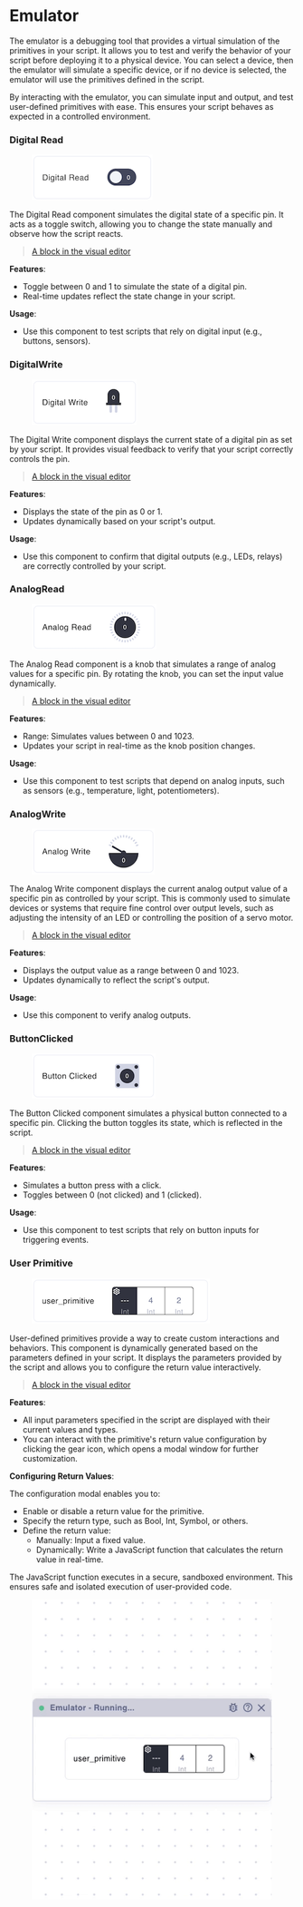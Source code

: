 # Emulator

The emulator is a debugging tool that provides a virtual simulation of the primitives in your script. It allows you to test and verify the behavior of your script before deploying it to a physical device. You can select a device, then the emulator will simulate a specific device, or if no device is selected, the emulator will use the primitives defined in the script.

By interacting with the emulator, you can simulate input and output, and test user-defined primitives with ease. This ensures your script behaves as expected in a controlled environment.

### Digital Read

<div align="left"><figure><img src="../../.gitbook/assets/digital_read.png" alt=""><figcaption></figcaption></figure></div>

The Digital Read component simulates the digital state of a specific pin. It acts as a toggle switch, allowing you to change the state manually and observe how the script reacts.

> [A block in the visual editor](visual-block-editor/primitives.md#digital-read)

**Features**:

* Toggle between 0 and 1 to simulate the state of a digital pin.
* Real-time updates reflect the state change in your script.

**Usage**:

* Use this component to test scripts that rely on digital input (e.g., buttons, sensors).

### DigitalWrite

<div align="left"><figure><img src="../../.gitbook/assets/digital_write.png" alt=""><figcaption></figcaption></figure></div>

The Digital Write component displays the current state of a digital pin as set by your script. It provides visual feedback to verify that your script correctly controls the pin.

> [A block in the visual editor](visual-block-editor/primitives.md#digital-write)

**Features**:

* Displays the state of the pin as 0 or 1.
* Updates dynamically based on your script's output.

**Usage**:

* Use this component to confirm that digital outputs (e.g., LEDs, relays) are correctly controlled by your script.

### AnalogRead

<div align="left"><figure><img src="../../.gitbook/assets/analog_read.png" alt=""><figcaption></figcaption></figure></div>

The Analog Read component is a knob that simulates a range of analog values for a specific pin. By rotating the knob, you can set the input value dynamically.

> [A block in the visual editor](visual-block-editor/primitives.md#analog-read)

**Features**:

* Range: Simulates values between 0 and 1023.
* Updates your script in real-time as the knob position changes.

**Usage**:

* Use this component to test scripts that depend on analog inputs, such as sensors (e.g., temperature, light, potentiometers).

### AnalogWrite

<div align="left"><figure><img src="../../.gitbook/assets/analog_write.png" alt=""><figcaption></figcaption></figure></div>

The Analog Write component displays the current analog output value of a specific pin as controlled by your script. This is commonly used to simulate devices or systems that require fine control over output levels, such as adjusting the intensity of an LED or controlling the position of a servo motor.

> [A block in the visual editor](visual-block-editor/primitives.md#analog-write)

**Features**:

* Displays the output value as a range between 0 and 1023.
* Updates dynamically to reflect the script's output.

**Usage**:

* Use this component to verify analog outputs.

### ButtonClicked

<div align="left"><figure><img src="../../.gitbook/assets/button_clicked.png" alt=""><figcaption></figcaption></figure></div>

The Button Clicked component simulates a physical button connected to a specific pin. Clicking the button toggles its state, which is reflected in the script.

> [A block in the visual editor](visual-block-editor/primitives.md#button-clicked)

**Features**:

* Simulates a button press with a click.
* Toggles between 0 (not clicked) and 1 (clicked).

**Usage**:

* Use this component to test scripts that rely on button inputs for triggering events.

### User Primitive

<div align="left"><figure><img src="../../.gitbook/assets/user_primitive.png" alt=""><figcaption></figcaption></figure></div>

User-defined primitives provide a way to create custom interactions and behaviors. This component is dynamically generated based on the parameters defined in your script. It displays the parameters provided by the script and allows you to configure the return value interactively.

> [A block in the visual editor](visual-block-editor/primitives.md#user-primitive)

**Features**:

* All input parameters specified in the script are displayed with their current values and types.
* You can interact with the primitive's return value configuration by clicking the gear icon, which opens a modal window for further customization.

**Configuring Return Values**:

The configuration modal enables you to:

* Enable or disable a return value for the primitive.
* Specify the return type, such as Bool, Int, Symbol, or others.
* Define the return value:
  * Manually: Input a fixed value.
  * Dynamically: Write a JavaScript function that calculates the return value in real-time.

The JavaScript function executes in a secure, sandboxed environment. This ensures safe and isolated execution of user-provided code.

<div align="left"><figure><img src="../../.gitbook/assets/user_primitive_settings.gif" alt=""><figcaption></figcaption></figure></div>
